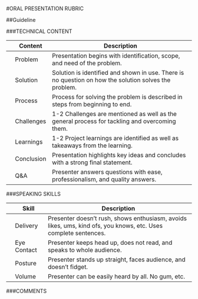 #ORAL PRESENTATION RUBRIC

##Guideline

###TECHNICAL CONTENT

|        | Content        | Description
|--------|----------------|-----------------------------------------------------------
|        | Problem        | Presentation begins with identification, scope, and need of the problem.
|        | Solution       | Solution is identified and shown in use. There is no question on how the solution solves the problem.
|        | Process        | Process for solving the problem is described in steps from beginning to end.
|        | Challenges     | 1-2 Challenges are mentioned as well as the general process for tackling and overcoming them.
|        | Learnings      | 1-2 Project learnings are identified as well as takeaways from the learning.
|        | Conclusion     | Presentation highlights key ideas and concludes with a strong final statement.
|        | Q&A            | Presenter answers questions with ease, professionalism, and quality answers.

###SPEAKING SKILLS

|        | Skill          | Description
|--------|----------------|-----------------------------------------------------------
|        | Delivery       | Presenter doesn’t rush, shows enthusiasm, avoids likes, ums, kind ofs, you knows, etc. Uses complete sentences.
|        | Eye Contact    | Presenter keeps head up, does not read, and speaks to whole audience.
|        | Posture        | Presenter stands up straight, faces audience, and doesn’t fidget.
|        | Volume         | Presenter can be easily heard by all. No gum, etc.


###COMMENTS
